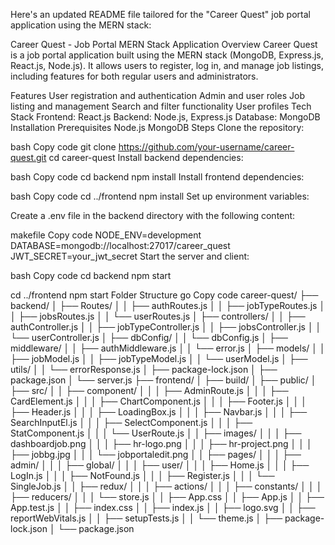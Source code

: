 
Here's an updated README file tailored for the "Career Quest" job portal application using the MERN stack:

Career Quest - Job Portal MERN Stack Application
Overview
Career Quest is a job portal application built using the MERN stack (MongoDB, Express.js, React.js, Node.js). It allows users to register, log in, and manage job listings, including features for both regular users and administrators.

Features
User registration and authentication
Admin and user roles
Job listing and management
Search and filter functionality
User profiles
Tech Stack
Frontend: React.js
Backend: Node.js, Express.js
Database: MongoDB
Installation
Prerequisites
Node.js
MongoDB
Steps
Clone the repository:

bash
Copy code
git clone https://github.com/your-username/career-quest.git
cd career-quest
Install backend dependencies:

bash
Copy code
cd backend
npm install
Install frontend dependencies:

bash
Copy code
cd ../frontend
npm install
Set up environment variables:

Create a .env file in the backend directory with the following content:

makefile
Copy code
NODE_ENV=development
DATABASE=mongodb://localhost:27017/career_quest
JWT_SECRET=your_jwt_secret
Start the server and client:

bash
Copy code
cd backend
npm start

cd ../frontend
npm start
Folder Structure
go
Copy code
career-quest/
├── backend/
│   ├── Routes/
│   │   ├── authRoutes.js
│   │   ├── jobTypeRoutes.js
│   │   ├── jobsRoutes.js
│   │   └── userRoutes.js
│   ├── controllers/
│   │   ├── authController.js
│   │   ├── jobTypeController.js
│   │   ├── jobsController.js
│   │   └── userController.js
│   ├── dbConfig/
│   │   └── dbConfig.js
│   ├── middleware/
│   │   ├── authMiddleware.js
│   │   └── error.js
│   ├── models/
│   │   ├── jobModel.js
│   │   ├── jobTypeModel.js
│   │   └── userModel.js
│   ├── utils/
│   │   └── errorResponse.js
│   ├── package-lock.json
│   ├── package.json
│   └── server.js
├── frontend/
│   ├── build/
│   ├── public/
│   ├── src/
│   │   ├── component/
│   │   │   ├── AdminRoute.js
│   │   │   ├── CardElement.js
│   │   │   ├── ChartComponent.js
│   │   │   ├── Footer.js
│   │   │   ├── Header.js
│   │   │   ├── LoadingBox.js
│   │   │   ├── Navbar.js
│   │   │   ├── SearchInputEl.js
│   │   │   ├── SelectComponent.js
│   │   │   ├── StatComponent.js
│   │   │   └── UserRoute.js
│   │   ├── images/
│   │   │   ├── dashboardjob.png
│   │   │   ├── hr-logo.png
│   │   │   ├── hr-project.png
│   │   │   ├── jobbg.jpg
│   │   │   └── jobportaledit.png
│   │   ├── pages/
│   │   │   ├── admin/
│   │   │   ├── global/
│   │   │   ├── user/
│   │   │   ├── Home.js
│   │   │   ├── LogIn.js
│   │   │   ├── NotFound.js
│   │   │   ├── Register.js
│   │   │   └── SingleJob.js
│   │   ├── redux/
│   │   │   ├── actions/
│   │   │   ├── constants/
│   │   │   ├── reducers/
│   │   │   └── store.js
│   │   ├── App.css
│   │   ├── App.js
│   │   ├── App.test.js
│   │   ├── index.css
│   │   ├── index.js
│   │   ├── logo.svg
│   │   ├── reportWebVitals.js
│   │   ├── setupTests.js
│   │   └── theme.js
│   ├── package-lock.json
│   └── package.json
